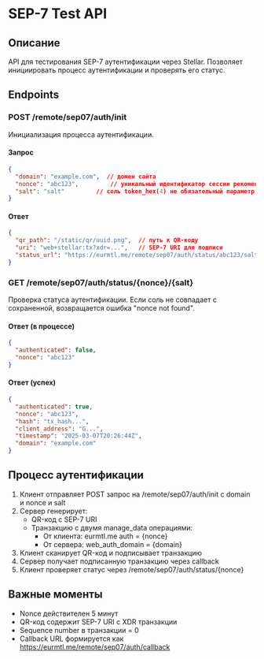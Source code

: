 # SEP-7 Test API

## Описание
API для тестирования SEP-7 аутентификации через Stellar. Позволяет инициировать процесс аутентификации и проверять его статус.

## Endpoints

### POST /remote/sep07/auth/init
Инициализация процесса аутентификации.

#### Запрос
```json
{
  "domain": "example.com",  // домен сайта
  "nonce": "abc123",         // уникальный идентификатор сессии рекомендуемый  token_hex(8)
  "salt": "salt"         // соль token_hex(4) не обязательный параметр
}
```

#### Ответ
```json
{
  "qr_path": "/static/qr/uuid.png",  // путь к QR-коду
  "uri": "web+stellar:tx?xdr=...",   // SEP-7 URI для подписи
  "status_url": "https://eurmtl.me/remote/sep07/auth/status/abc123/salt"  // URL для проверки статуса
}
```

### GET /remote/sep07/auth/status/{nonce}/{salt}
Проверка статуса аутентификации. Если соль не совпадает с сохраненной, возвращается ошибка "nonce not found".

#### Ответ (в процессе)
```json
{
  "authenticated": false,
  "nonce": "abc123"
}
```

#### Ответ (успех)
```json
{
  "authenticated": true,
  "nonce": "abc123",
  "hash": "tx_hash...",
  "client_address": "G...",
  "timestamp": "2025-03-07T20:26:44Z",
  "domain": "example.com"
}
```

## Процесс аутентификации

1. Клиент отправляет POST запрос на /remote/sep07/auth/init с domain и nonce и salt
2. Сервер генерирует:
   - QR-код с SEP-7 URI
   - Транзакцию с двумя manage_data операциями:
     * От клиента: eurmtl.me auth = {nonce}
     * От сервера: web_auth_domain = {domain}
3. Клиент сканирует QR-код и подписывает транзакцию
4. Сервер получает подписанную транзакцию через callback
5. Клиент проверяет статус через /remote/sep07/auth/status/{nonce}

## Важные моменты

- Nonce действителен 5 минут
- QR-код содержит SEP-7 URI с XDR транзакции
- Sequence number в транзакции = 0
- Callback URL формируется как https://eurmtl.me/remote/sep07/auth/callback